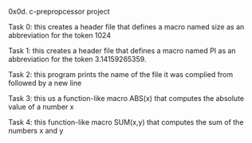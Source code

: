 0x0d. c-prepropcessor project

Task 0: this creates a header file that defines a macro named size as an abbreviation for the token 1024

Task 1: this creates a header file that defines a macro named PI as an abbreviation for the token 3.14159265359.

Task 2: this program prints the name of the file it was complied from followed by a new line

Task 3: this us a function-like macro ABS(x) that computes the absolute value of a number x

Task 4: this function-like macro SUM(x,y) that computes the sum of the numbers x and y
